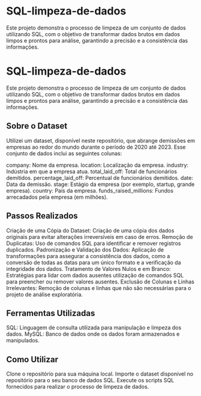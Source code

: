 # SQL-limpeza-de-dados
Este projeto demonstra o processo de limpeza de um conjunto de dados utilizando SQL, com o objetivo de transformar dados brutos em dados limpos e prontos para análise, garantindo a precisão e a consistência das informações.

# SQL-limpeza-de-dados
Este projeto demonstra o processo de limpeza de um conjunto de dados utilizando SQL, com o objetivo de transformar dados brutos em dados limpos e prontos para análise, garantindo a precisão e a consistência das informações.

## Sobre o Dataset
Utilizei um dataset, disponível neste repositório, que abrange demissões em empresas ao redor do mundo durante o período de 2020 até 2023. Esse conjunto de dados inclui as seguintes colunas:

company: Nome da empresa.
location: Localização da empresa.
industry: Indústria em que a empresa atua.
total_laid_off: Total de funcionários demitidos.
percentage_laid_off: Percentual de funcionários demitidos.
date: Data da demissão.
stage: Estágio da empresa (por exemplo, startup, grande empresa).
country: País da empresa.
funds_raised_millions: Fundos arrecadados pela empresa (em milhões).


## Passos Realizados
Criação de uma Cópia do Dataset: Criação de uma cópia dos dados originais para evitar alterações irreversíveis em caso de erros.
Remoção de Duplicatas: Uso de comandos SQL para identificar e remover registros duplicados.
Padronização e Validação dos Dados: Aplicação de transformações para assegurar a consistência dos dados, como a conversão de todas as datas para um único formato e a verificação da integridade dos dados.
Tratamento de Valores Nulos e em Branco: Estratégias para lidar com dados ausentes utilização de comandos SQL para preencher ou remover valores ausentes.
Exclusão de Colunas e Linhas Irrelevantes: Remoção de colunas e linhas que não são necessárias para o projeto de análise exploratória.

## Ferramentas Utilizadas
SQL: Linguagem de consulta utilizada para manipulação e limpeza dos dados.
MySQL: Banco de dados onde os dados foram armazenados e manipulados.


## Como Utilizar
Clone o repositório para sua máquina local.
Importe o dataset disponível no repositório para o seu banco de dados SQL.
Execute os scripts SQL fornecidos para realizar o processo de limpeza de dados.
